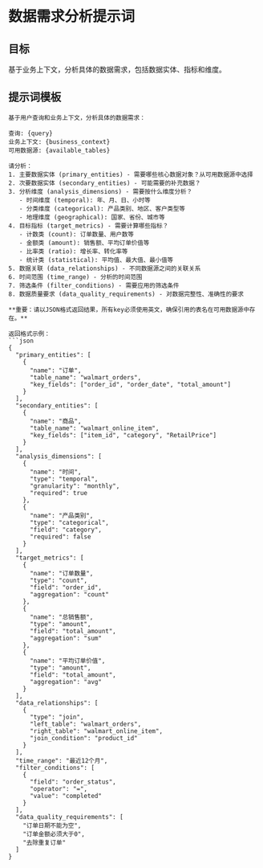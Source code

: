 # 数据需求分析提示词

## 目标
基于业务上下文，分析具体的数据需求，包括数据实体、指标和维度。

## 提示词模板

```
基于用户查询和业务上下文，分析具体的数据需求：

查询: {query}
业务上下文: {business_context}
可用数据源: {available_tables}

请分析：
1. 主要数据实体 (primary_entities) - 需要哪些核心数据对象？从可用数据源中选择
2. 次要数据实体 (secondary_entities) - 可能需要的补充数据？
3. 分析维度 (analysis_dimensions) - 需要按什么维度分析？
   - 时间维度 (temporal): 年、月、日、小时等
   - 分类维度 (categorical): 产品类别、地区、客户类型等  
   - 地理维度 (geographical): 国家、省份、城市等
4. 目标指标 (target_metrics) - 需要计算哪些指标？
   - 计数类 (count): 订单数量、用户数等
   - 金额类 (amount): 销售额、平均订单价值等
   - 比率类 (ratio): 增长率、转化率等
   - 统计类 (statistical): 平均值、最大值、最小值等
5. 数据关联 (data_relationships) - 不同数据源之间的关联关系
6. 时间范围 (time_range) - 分析的时间范围
7. 筛选条件 (filter_conditions) - 需要应用的筛选条件
8. 数据质量要求 (data_quality_requirements) - 对数据完整性、准确性的要求

**重要：请以JSON格式返回结果，所有key必须使用英文，确保引用的表名在可用数据源中存在。**

返回格式示例：
```json
{
  "primary_entities": [
    {
      "name": "订单",
      "table_name": "walmart_orders",
      "key_fields": ["order_id", "order_date", "total_amount"]
    }
  ],
  "secondary_entities": [
    {
      "name": "商品",
      "table_name": "walmart_online_item", 
      "key_fields": ["item_id", "category", "RetailPrice"]
    }
  ],
  "analysis_dimensions": [
    {
      "name": "时间",
      "type": "temporal",
      "granularity": "monthly",
      "required": true
    },
    {
      "name": "产品类别", 
      "type": "categorical",
      "field": "category",
      "required": false
    }
  ],
  "target_metrics": [
    {
      "name": "订单数量",
      "type": "count",
      "field": "order_id",
      "aggregation": "count"
    },
    {
      "name": "总销售额",
      "type": "amount", 
      "field": "total_amount",
      "aggregation": "sum"
    },
    {
      "name": "平均订单价值",
      "type": "amount",
      "field": "total_amount", 
      "aggregation": "avg"
    }
  ],
  "data_relationships": [
    {
      "type": "join",
      "left_table": "walmart_orders",
      "right_table": "walmart_online_item",
      "join_condition": "product_id"
    }
  ],
  "time_range": "最近12个月",
  "filter_conditions": [
    {
      "field": "order_status",
      "operator": "=", 
      "value": "completed"
    }
  ],
  "data_quality_requirements": [
    "订单日期不能为空",
    "订单金额必须大于0",
    "去除重复订单"
  ]
}
```
```
